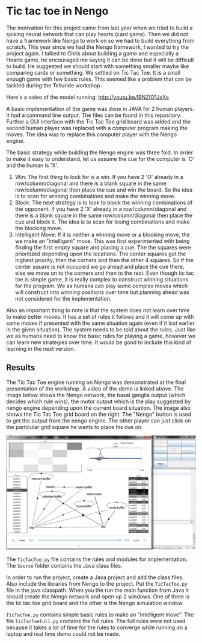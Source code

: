 Tic tac toe in Nengo
====================

The motivation for this project came from last year when we tried to
build a spiking neural network that can play hearts (card game). Then
we did not have a framework like Nengo to work on so we had to build
everything from scratch. This year since we had the Nengo framework, I
wanted to try the project again. I talked to Chris about building a
game and especially a Hearts game, he encouraged me saying it can be
done but it will be difficult to build. He suggested we should start
with something smaller maybe like comparing cards or something. We
settled on Tic Tac Toe. It is a small enough game with few basic
rules. This seemed like a problem that can be tackled during the
Telluride workshop.

Here's a video of the model running:
http://youtu.be/lBNZIO1JxXs

A basic implementation of the game was done in JAVA for 2 human
players. It had a command line output. The files can be found in this
repository.  Further a GUI interface with the Tic Tac Toe grid board
was added and the second human player was replaced with a computer
program making the moves. The idea was to replace this computer player
with the Nengo engine.

The basic strategy while building the Nengo engine was three fold. In
order to make it easy to understand, let us assume the cue for the
computer is 'O' and the human is 'X'.

1. Win: The first thing to look for is a win. If you have 2 'O'
   already in a row/column/diagonal and there is a blank square in the
   same row/column/diagonal then place the cue and win the board. So
   the idea is to scan for winning combinations and make the winning
   move.
2. Block: The next strategy is to look to block the winning
   combinations of the opponent. If you have 2 'X' already in a
   row/column/diagonal and there is a blank square in the same
   row/column/diagonal then place the cue and block it. The idea is to
   scan for losing combinations and make the blocking move.
3. Intelligent Move: If it is neither a winning move or a blocking
   move, the we make an "intelligent" move. This was first
   experimented with being finding the first empty square and placing
   a cue. The the squares were prioritized depending upon the
   locations. The center squares got the highest priority, then the
   corners and then the other 4 squares. So if the center square is
   not occupied we go ahead and place the cue there, else we move on
   to the corners and then to the rest. Even though tic tac toe is
   simple game, it is really complex to construct winning situations
   for the program. We as humans can play some complex moves which
   will construct into winning positions over time but planning ahead
   was not considered for the implementation.

Also an important thing to note is that the system does not learn over
time to make better moves. It has a set of rules it follows and it
will come up with same moves if presented with the same situation
again (even if it lost earlier in the given situation). The system
needs to be told about the rules. Just like we as humans need to know
the basic rules for playing a game, however we can learn new
strategies over time. It would be good to include this kind of
learning in the next version.

## Results

The Tic Tac Toe engine running on Nengo was demonstrated at the final
presentation of the workshop. A video of the demo is linked above.
The image below shows the Nengo network, the basal ganglia output
(which decides which rule wins), the motor output which is the play
suggested by nengo engine depending upon the current board
situation. The image also shows the Tic Tac Toe grid board on the
right. The "Nengo" button is used to get the output from the nengo
engine. The other player can just click on the particular grid square
he wants to place his cue on.

![](TicTacToe.jpg)

The `TicTacToe.py` file contains the rules and modules for
implementation. The `Source` folder contains the Java class files.

In order to run the project, create a Java project and add the class
files. Also include the libraries from Nengo to the project. Put the
`TicTacToe.py` file in the java classpath. When you the run the main
function from Java it should create the Nengo network and open up 2
windows. One of them is the tic tac toe grid board and the other is
the Nengo simulation window.

`TicTacToe.py` contains simple basic rules to make an "intelligent
move". The file `TicTacToeFull.py` contains the full rules. The full
rules were not used because it takes a lot of time for the rules to
converge while running on a laptop and real time demo could not be
made.
